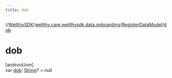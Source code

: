 ```yaml
---
title: dob
---
```

//[WellthySDK](../../../index.html)/[wellthy.care.wellthysdk.data.onboarding](../index.html)/[RegisterDataModel](index.html)/[dob](dob.html)



# dob



[androidJvm]\
var [dob](dob.html): [String](https://kotlinlang.org/api/latest/jvm/stdlib/kotlin/-string/index.html)? = null




